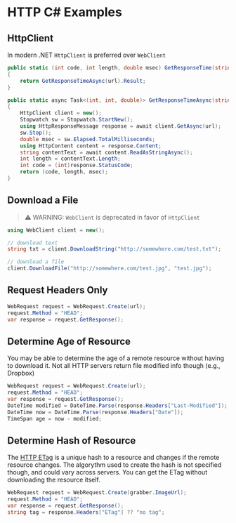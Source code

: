 # HTTP C# Examples

## HttpClient

In modern .NET `HttpClient` is preferred over `WebClient`

```cs
public static (int code, int length, double msec) GetResponseTime(string url)
{
    return GetResponseTimeAsync(url).Result;
}

public static async Task<(int, int, double)> GetResponseTimeAsync(string url)
{
    HttpClient client = new();
    Stopwatch sw = Stopwatch.StartNew();
    using HttpResponseMessage response = await client.GetAsync(url);
    sw.Stop();
    double msec = sw.Elapsed.TotalMilliseconds;
    using HttpContent content = response.Content;
    string contentText = await content.ReadAsStringAsync();
    int length = contentText.Length;
    int code = (int)response.StatusCode;
    return (code, length, msec);
}
```

## Download a File

> ⚠️ WARNING: `WebClient` is deprecated in favor of `HttpClient`

```cs
using WebClient client = new();

// download text
string txt = client.DownloadString("http://somewhere.com/test.txt");

// download a file
client.DownloadFile("http://somewhere.com/test.jpg", "test.jpg");
```

## Request Headers Only
```cs
WebRequest request = WebRequest.Create(url);
request.Method = "HEAD";
var response = request.GetResponse();
```

## Determine Age of Resource
You may be able to determine the age of a remote resource without having to download it. Not all HTTP servers return file modified info though (e.g., Dropbox)
```cs
WebRequest request = WebRequest.Create(url);
request.Method = "HEAD";
var response = request.GetResponse();
DateTime modified = DateTime.Parse(response.Headers["Last-Modified"]);
DateTime now = DateTime.Parse(response.Headers["Date"]);
TimeSpan age = now - modified;
```

## Determine Hash of Resource
The [HTTP ETag](https://en.wikipedia.org/wiki/HTTP_ETag) is a unique hash to a resource and changes if the remote resource changes. The algorythm used to create the hash is not specified though, and could vary across servers. You can get the ETag without downloading the resource itself.
```cs
WebRequest request = WebRequest.Create(grabber.ImageUrl);
request.Method = "HEAD";
var response = request.GetResponse();
string tag = response.Headers["ETag"] ?? "no tag";
```
